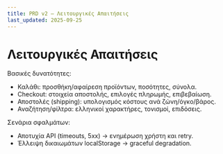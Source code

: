 ```yaml
---
title: PRD v2 — Λειτουργικές Απαιτήσεις
last_updated: 2025-09-25
---
```


# Λειτουργικές Απαιτήσεις

Βασικές δυνατότητες:
- Καλάθι: προσθήκη/αφαίρεση προϊόντων, ποσότητες, σύνολα.
- Checkout: στοιχεία αποστολής, επιλογές πληρωμής, επιβεβαίωση.
- Αποστολές (shipping): υπολογισμός κόστους ανά ζώνη/όγκο/βάρος.
- Αναζήτηση/φίλτρα: ελληνικοί χαρακτήρες, τονισμοί, επιδόσεις.

Σενάρια σφαλμάτων:
- Αποτυχία API (timeouts, 5xx) → ενημέρωση χρήστη και retry.
- Έλλειψη δικαιωμάτων localStorage → graceful degradation.

